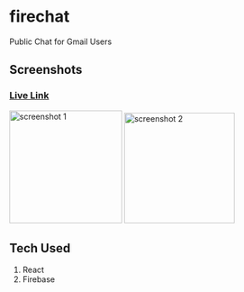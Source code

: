 # firechat
Public Chat for Gmail Users

## Screenshots
### [Live Link](https://firechat101.netlify.app/)

<p float="left">
<img src="https://user-images.githubusercontent.com/40262320/125351861-3cc72280-e37e-11eb-8085-6b0d4e22fe1a.png" alt="screenshot 1" width="200"/>
<img src="https://user-images.githubusercontent.com/40262320/125351877-40f34000-e37e-11eb-90d0-a15df45fbf9f.png" alt="screenshot 2" width="196"/>
</p>

## Tech Used
1. React
2. Firebase


